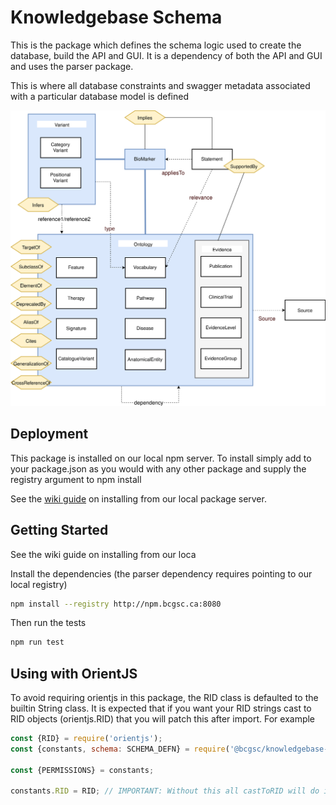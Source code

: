 # Knowledgebase Schema

This is the package which defines the schema logic used to create the database, build the API and GUI.
It is a dependency of both the API and GUI and uses the parser package.

This is where all database constraints and swagger metadata associated with a particular database
model is defined

![schema](doc/schema.svg)

## Deployment

This package is installed on our local npm server. To install simply add to your package.json as you
would with any other package and supply the registry argument to npm install

See the [wiki guide](https://www.bcgsc.ca/wiki/pages/viewpage.action?pageId=60496081#LocalPackageServers(pipandnpm)-Installing) on installing from our local package server.

## Getting Started

See the wiki guide on installing from our loca

Install the dependencies (the parser dependency requires pointing to our local registry)

```bash
npm install --registry http://npm.bcgsc.ca:8080
```

Then run the tests

```bash
npm run test
```

## Using with OrientJS

To avoid requiring orientjs in this package, the RID class is defaulted to the builtin String class.
It is expected that if you want your RID strings cast to RID objects (orientjs.RID) that you will patch
this after import. For example

```javascript
const {RID} = require('orientjs');
const {constants, schema: SCHEMA_DEFN} = require('@bcgsc/knowledgebase-schema');

const {PERMISSIONS} = constants;

constants.RID = RID; // IMPORTANT: Without this all castToRID will do is convert to a string
```